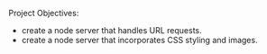 Project Objectives:
- create a node server that handles URL requests.
- create a node server that incorporates CSS styling and images.
